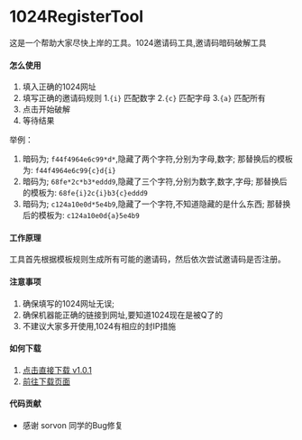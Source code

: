 # 1024RegisterTool
这是一个帮助大家尽快上岸的工具。1024邀请码工具,邀请码暗码破解工具

#### 怎么使用
1. 填入正确的1024网址
2. 填写正确的邀请码规则
  1.`{i}` 匹配数字
  2.`{c}` 匹配字母
  3.`{a}` 匹配所有
3. 点击开始破解
4. 等待结果

举例：
1. 暗码为; `f44f4964e6c99*d*`,隐藏了两个字符,分别为字母,数字; 那替换后的模板为: `f44f4964e6c99{c}d{i}`
2. 暗码为; `68fe*2c*b3*eddd9`,隐藏了三个字符,分别为数字,数字,字母; 那替换后的模板为: `68fe{i}2c{i}b3{c}eddd9`
3. 暗码为; `c124a10e0d*5e4b9`,隐藏了一个字符,不知道隐藏的是什么东西; 那替换后的模板为: `c124a10e0d{a}5e4b9`

#### 工作原理
工具首先根据模板规则生成所有可能的邀请码，然后依次尝试邀请码是否注册。


#### 注意事项
1. 确保填写的1024网址无误;
2. 确保机器能正确的链接到网址,要知道1024现在是被Q了的
3. 不建议大家多开使用,1024有相应的封IP措施


#### 如何下载
1. [点击直接下载 v1.0.1](https://github.com/MisterChangRay/1024RegisterTool/releases/download/V1.0.1/Register1024_V1.0.1.exe)
2. [前往下载页面](https://github.com/MisterChangRay/1024RegisterTool/releases)


#### 代码贡献
- 感谢 sorvon 同学的Bug修复
